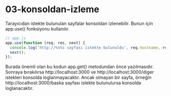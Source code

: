 # 03-konsoldan-izleme

Tarayıcıdan istekte bulunulan sayfalar konsoldan izlenebilir. Bunun için app.use() fonksiyonu kullanılır.
```js
// app.js
app.use(function (req, res, next) {
  console.log('http://%s%s sayfası istekte bulunuldu', req.hostname, req.path);
  next();
});
```
Burada önemli olan bu kodun app.get() metodundan önce yazılmasıdır. Sonraya bırakılırsa http://localhost:3000 ve http://localhost:3000/diger istekleri konsolda loglanmayacaktır. Ancak olmayan bir sayfa, örneğin http://localhost:3000/baska sayfası istekte bulunulursa konsolda loglanacaktır.
